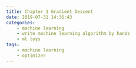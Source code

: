 ```yaml
---
title: Chapter 1 Gradient Descent
date: 2019-07-31 14:36:43
categories:
    - machine learning
    - write machine learning algorithm by hands
    - ml toys
tags: 
    - machine learning
    - optimizer
---
```

